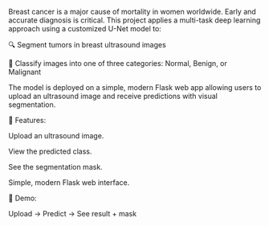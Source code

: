 Breast cancer is a major cause of mortality in women worldwide. Early and accurate diagnosis is critical. This project applies a multi-task deep learning approach using a customized U-Net model to:

🔍 Segment tumors in breast ultrasound images

📌 Classify images into one of three categories: Normal, Benign, or Malignant

The model is deployed on a simple, modern Flask web app allowing users to upload an ultrasound image and receive predictions with visual segmentation.


🚀 Features:

Upload an ultrasound image.

View the predicted class.

See the segmentation mask.

Simple, modern Flask web interface.

📸 Demo:

Upload → Predict → See result + mask

